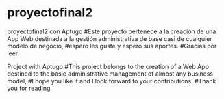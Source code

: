 # proyectofinal2
proyectofinal2 con Aptugo
#Este proyecto pertenece a la creación de una App Web destinada a la gestión administrativa de base casi de cualquier modelo de negocio,
#espero les guste y espero sus aportes. 
#Gracias por leer

Project with Aptugo
#This project belongs to the creation of a Web App destined to the basic administrative management of almost any business model,
#I hope you like it and I look forward to your contributions.
#Thank you for reading
